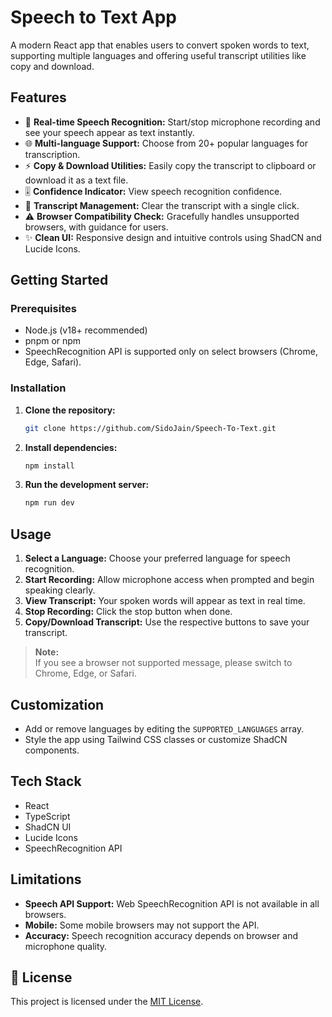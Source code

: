 # Speech to Text App

A modern React app that enables users to convert spoken words to text, supporting multiple languages and offering useful transcript utilities like copy and download.

## Features

- 🎤 **Real-time Speech Recognition:** Start/stop microphone recording and see your speech appear as text instantly.
- 🌐 **Multi-language Support:** Choose from 20+ popular languages for transcription.
- ⚡ **Copy & Download Utilities:** Easily copy the transcript to clipboard or download it as a text file.
- 🎚️ **Confidence Indicator:** View speech recognition confidence.
- 🧹 **Transcript Management:** Clear the transcript with a single click.
- ⚠️ **Browser Compatibility Check:** Gracefully handles unsupported browsers, with guidance for users.
- ✨ **Clean UI:** Responsive design and intuitive controls using ShadCN and Lucide Icons.

## Getting Started

### Prerequisites

- Node.js (v18+ recommended)
- pnpm or npm
- SpeechRecognition API is supported only on select browsers (Chrome, Edge, Safari).

### Installation

1. **Clone the repository:**

    ```bash
    git clone https://github.com/SidoJain/Speech-To-Text.git
    ```

2. **Install dependencies:**

    ```bash
    npm install
    ```

3. **Run the development server:**

    ```bash
    npm run dev
    ```

## Usage

1. **Select a Language:** Choose your preferred language for speech recognition.
2. **Start Recording:** Allow microphone access when prompted and begin speaking clearly.
3. **View Transcript:** Your spoken words will appear as text in real time.
4. **Stop Recording:** Click the stop button when done.
5. **Copy/Download Transcript:** Use the respective buttons to save your transcript.

> **Note:**  
> If you see a browser not supported message, please switch to Chrome, Edge, or Safari.

## Customization

- Add or remove languages by editing the `SUPPORTED_LANGUAGES` array.
- Style the app using Tailwind CSS classes or customize ShadCN components.

## Tech Stack

- React
- TypeScript
- ShadCN UI
- Lucide Icons
- SpeechRecognition API

## Limitations

- **Speech API Support:** Web SpeechRecognition API is not available in all browsers.
- **Mobile:** Some mobile browsers may not support the API.
- **Accuracy:** Speech recognition accuracy depends on browser and microphone quality.

## 📄 License

This project is licensed under the [MIT License](https://opensource.org/licenses/MIT).